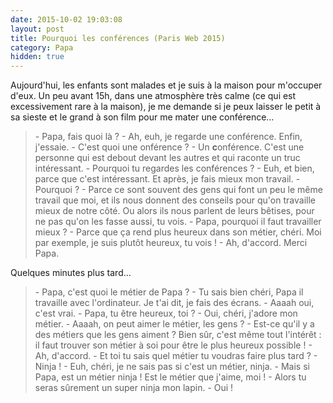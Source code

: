 ```yaml
---
date: 2015-10-02 19:03:08
layout: post
title: Pourquoi les conférences (Paris Web 2015)
category: Papa
hidden: true
---
```


Aujourd'hui, les enfants sont malades et je suis à la maison pour m'occuper d'eux. Un peu avant 15h, dans une atmosphère très calme (ce qui est excessivement rare à la maison), je me demande si je peux laisser le petit à sa sieste et le grand à son film pour me mater une conférence…

> \- Papa, fais quoi là ?
> \- Ah, euh, je regarde une conférence. Enfin, j'essaie.
> \- C'est quoi une onférence ?
> \- Un **c**onférence. C'est une personne qui est debout devant les autres et qui raconte un truc intéressant.
> \- Pourquoi tu regardes les conférences ?
> \- Euh, et bien, parce que c'est intéressant. Et après, je fais mieux mon travail.
> \- Pourquoi ?
> \- Parce ce sont souvent des gens qui font un peu le même travail que moi, et ils nous donnent des conseils pour qu'on travaille mieux de notre côté. Ou alors ils nous parlent de leurs bêtises, pour ne pas qu'on les fasse aussi, tu vois.
> \- Papa, pourquoi il faut travailler mieux ?
> \- Parce que ça rend plus heureux dans son métier, chéri. Moi par exemple, je suis plutôt heureux, tu vois !
> \- Ah, d'accord. Merci Papa.

Quelques minutes plus tard…

> \- Papa, c'est quoi le métier de Papa ?
> \- Tu sais bien chéri, Papa il travaille avec l'ordinateur. Je t'ai dit, je fais des écrans.
> \- Aaaah oui, c'est vrai.
> \- Papa, tu être heureux, toi ?
> \- Oui, chéri, j'adore mon métier.
> \- Aaaah, on peut aimer le métier, les gens ?
> \- Est-ce qu'il y a des métiers que les gens aiment ? Bien sûr, c'est même tout l'intérêt : il faut trouver son métier à soi pour être le plus heureux possible !
> \- Ah, d'accord.
> \- Et toi tu sais quel métier tu voudras faire plus tard ?
> \- Ninja !
> \- Euh, chéri, je ne sais pas si c'est un métier, ninja.
> \- Mais si Papa, est un métier ninja ! Est le métier que j'aime, moi !
> \- Alors tu seras sûrement un super ninja mon lapin.
> \- Oui !

